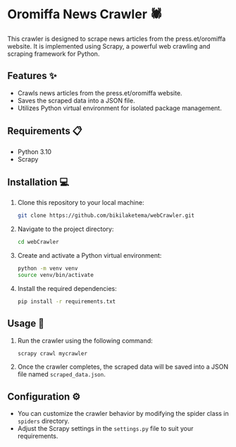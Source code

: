 # Oromiffa News Crawler 🕷️

This crawler is designed to scrape news articles from the press.et/oromiffa website. It is implemented using Scrapy, a powerful web crawling and scraping framework for Python.

## Features ✨

- Crawls news articles from the press.et/oromiffa website.
- Saves the scraped data into a JSON file.
- Utilizes Python virtual environment for isolated package management.

## Requirements 📋

- Python 3.10
- Scrapy

## Installation 💻

1. Clone this repository to your local machine:

    ```bash
    git clone https://github.com/bikilaketema/webCrawler.git
    ```

2. Navigate to the project directory:

    ```bash
    cd webCrawler
    ```

3. Create and activate a Python virtual environment:

    ```bash
    python -m venv venv
    source venv/bin/activate
    ```

4. Install the required dependencies:

    ```bash
    pip install -r requirements.txt
    ```

## Usage 🚀

1. Run the crawler using the following command:

    ```bash
    scrapy crawl mycrawler
    ```


2. Once the crawler completes, the scraped data will be saved into a JSON file named `scraped_data.json`.

## Configuration ⚙️

- You can customize the crawler behavior by modifying the spider class in `spiders` directory.
- Adjust the Scrapy settings in the `settings.py` file to suit your requirements.
